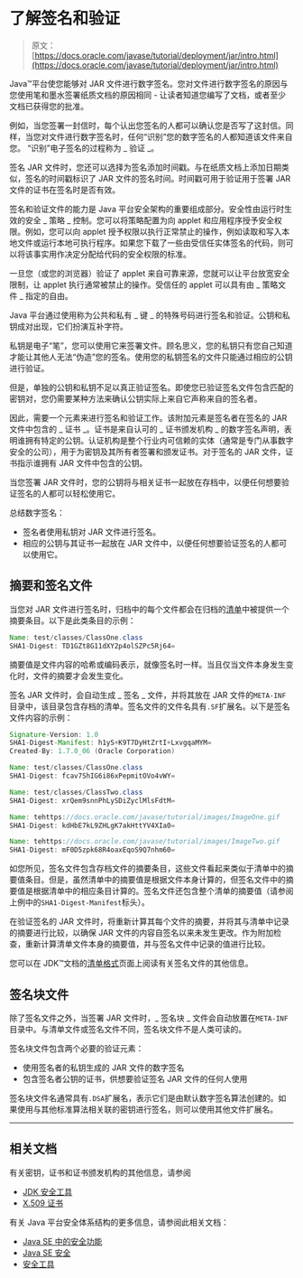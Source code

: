 # 了解签名和验证

> 原文： [https://docs.oracle.com/javase/tutorial/deployment/jar/intro.html](https://docs.oracle.com/javase/tutorial/deployment/jar/intro.html)

Java™平台使您能够对 JAR 文件进行数字签名。您对文件进行数字签名的原因与您使用笔和墨水签署纸质文档的原因相同 - 让读者知道您编写了文档，或者至少文档已获得您的批准。

例如，当您签署一封信时，每个认出您签名的人都可以确认您是否写了这封信。同样，当您对文件进行数字签名时，任何“识别”您的数字签名的人都知道该文件来自您。 “识别”电子签名的过程称为 _ 验证 _。

签名 JAR 文件时，您还可以选择为签名添加时间戳。与在纸质文档上添加日期类似，签名的时间戳标识了 JAR 文件的签名时间。时间戳可用于验证用于签署 JAR 文件的证书在签名时是否有效。

签名和验证文件的能力是 Java 平台安全架构的重要组成部分。安全性由运行时生效的安全 _ 策略 _ 控制。您可以将策略配置为向 applet 和应用程序授予安全权限。例如，您可以向 applet 授予权限以执行正常禁止的操作，例如读取和写入本地文件或运行本地可执行程序。如果您下载了一些由受信任实体签名的代码，则可以将该事实用作决定分配给代码的安全权限的标准。

一旦您（或您的浏览器）验证了 applet 来自可靠来源，您就可以让平台放宽安全限制，让 applet 执行通常被禁止的操作。受信任的 applet 可以具有由 _ 策略文件 _ 指定的自由。

Java 平台通过使用称为公共和私有 _ 键 _ 的特殊号码进行签名和验证。公钥和私钥成对出现，它们扮演互补字符。

私钥是电子“笔”，您可以使用它来签署文件。顾名思义，您的私钥只有您自己知道才能让其他人无法“伪造”您的签名。使用您的私钥签名的文件只能通过相应的公钥进行验证。

但是，单独的公钥和私钥不足以真正验证签名。即使您已验证签名文件包含匹配的密钥对，您仍需要某种方法来确认公钥实际上来自它声称来自的签名者。

因此，需要一个元素来进行签名和验证工作。该附加元素是签名者在签名的 JAR 文件中包含的 _ 证书 _。证书是来自认可的 _ 证书颁发机构 _ 的数字签名声明，表明谁拥有特定的公钥。认证机构是整个行业内可信赖的实体（通常是专门从事数字安全的公司），用于为密钥及其所有者签署和颁发证书。对于签名的 JAR 文件，证书指示谁拥有 JAR 文件中包含的公钥。

当您签署 JAR 文件时，您的公钥将与相关证书一起放在存档中，以便任何想要验证签名的人都可以轻松使用它。

总结数字签名：

*   签名者使用私钥对 JAR 文件进行签名。
*   相应的公钥与其证书一起放在 JAR 文件中，以便任何想要验证签名的人都可以使用它。

## 摘要和签名文件

当您对 JAR 文件进行签名时，归档中的每个文件都会在归档的[清单](manifestindex.html)中被提供一个摘要条目。以下是此类条目的示例：

```java
Name: test/classes/ClassOne.class
SHA1-Digest: TD1GZt8G11dXY2p4olSZPc5Rj64=

```

摘要值是文件内容的哈希或编码表示，就像签名时一样。当且仅当文件本身发生变化时，文件的摘要才会发生变化。

签名 JAR 文件时，会自动生成 _ 签名 _ 文件，并将其放在 JAR 文件的`META-INF`目录中，该目录包含存档的清单。签名文件的文件名具有`.SF`扩展名。以下是签名文件内容的示例：

```java
Signature-Version: 1.0
SHA1-Digest-Manifest: h1yS+K9T7DyHtZrtI+LxvgqaMYM=
Created-By: 1.7.0_06 (Oracle Corporation)

Name: test/classes/ClassOne.class
SHA1-Digest: fcav7ShIG6i86xPepmitOVo4vWY=

Name: test/classes/ClassTwo.class
SHA1-Digest: xrQem9snnPhLySDiZyclMlsFdtM=

Name: tehttps://docs.oracle.com/javase/tutorial/images/ImageOne.gif
SHA1-Digest: kdHbE7kL9ZHLgK7akHttYV4XIa0=

Name: tehttps://docs.oracle.com/javase/tutorial/images/ImageTwo.gif
SHA1-Digest: mF0D5zpk68R4oaxEqoS9Q7nhm60=

```

如您所见，签名文件包含存档文件的摘要条目，这些文件看起来类似于清单中的摘要值条目。但是，虽然清单中的摘要值是根据文件本身计算的，但签名文件中的摘要值是根据清单中的相应条目计算的。签名文件还包含整个清单的摘要值（请参阅上例中的`SHA1-Digest-Manifest`标头）。

在验证签名的 JAR 文件时，将重新计算其每个文件的摘要，并将其与清单中记录的摘要进行比较，以确保 JAR 文件的内容自签名以来未发生更改。作为附加检查，重新计算清单文件本身的摘要值，并与签名文件中记录的值进行比较。

您可以在 JDK™文档的[清单格式](https://docs.oracle.com/javase/8/docs/technotes/guides/jar/jar.html#JAR_Manifest)页面上阅读有关签名文件的其他信息。

## 签名块文件

除了签名文件之外，当签署 JAR 文件时，_ 签名块 _ 文件会自动放置在`META-INF`目录中。与清单文件或签名文件不同，签名块文件不是人类可读的。

签名块文件包含两个必要的验证元素：

*   使用签名者的私钥生成的 JAR 文件的数字签名
*   包含签名者公钥的证书，供想要验证签名 JAR 文件的任何人使用

签名块文件名通常具有`.DSA`扩展名，表示它们是由默认数字签名算法创建的。如果使用与其他标准算法相关联的密钥进行签名，则可以使用其他文件扩展名。

* * *

## 相关文档

有关密钥，证书和证书颁发机构的其他信息，请参阅

*   [JDK 安全工具](https://docs.oracle.com/javase/8/docs/technotes/tools/index.html#security)
*   [X.509 证书](https://docs.oracle.com/javase/8/docs/technotes/guides/security/cert3.html)

有关 Java 平台安全体系结构的更多信息，请参阅此相关文档：

*   [Java SE 中的安全功能](../../security/index.html)
*   [Java SE 安全](http://www.oracle.com/technetwork/java/javase/tech/index-jsp-136007.html)
*   [安全工具](https://docs.oracle.com/javase/8/docs/technotes/tools/index.html#security)